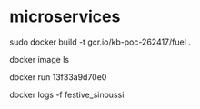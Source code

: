 # microservices

sudo docker build -t gcr.io/kb-poc-262417/fuel .

docker image ls

docker run 13f33a9d70e0

docker logs -f festive_sinoussi
